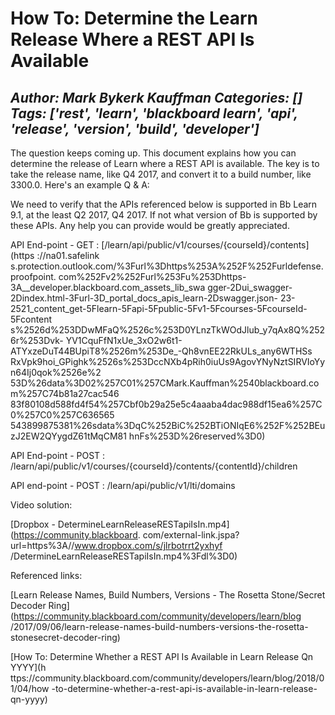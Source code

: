 # How To: Determine the Learn Release Where a REST API Is Available
*Author: Mark Bykerk Kauffman*
*Categories: []*
*Tags: ['rest', 'learn', 'blackboard learn', 'api', 'release', 'version', 'build', 'developer']*
---
The question keeps coming up. This document explains how you can determine the
release of Learn where a REST API is available. The key is to take the release
name, like Q4 2017, and convert it to a build number, like 3300.0. Here's an
example Q & A:

We need to verify that the APIs referenced below is supported in Bb Learn 9.1,
at the least Q2 2017, Q4 2017. If not what version of Bb is supported by these
APIs. Any help you can provide would be greatly appreciated.

API End-point - GET : [/learn/api/public/v1/courses/{courseId}/contents](https
://na01.safelink
s.protection.outlook.com/%3Furl%3Dhttps%253A%252F%252Furldefense.proofpoint.
com%252Fv2%252Furl%253Fu%253Dhttps-3A__developer.blackboard.com_assets_lib_swa
gger-2Dui_swagger-2Dindex.html-3Furl-3D_portal_docs_apis_learn-2Dswagger.json-
23-2521_content_get-5Flearn-5Fapi-5Fpublic-5Fv1-5Fcourses-5FcourseId-5Fcontent
s%2526d%253DDwMFaQ%2526c%253D0YLnzTkWOdJlub_y7qAx8Q%2526r%253Dvk-
YV1CquFfN1xUe_3xO2w6t1-ATYxzeDuT44BUpiT8%2526m%253De_-Qh8vnEE22RkULs_any6WTHSs
RxVpk9hoi_GPighk%2526s%253DccNXb4pRih0iuUs9AgovYNyNztSIRVIoYyn64Ij0qok%2526e%2
53D%26data%3D02%257C01%257CMark.Kauffman%2540blackboard.com%257C74b81a27cac546
83f80108d588fd4f54%257Cbf0b29a25e5c4aaaba4dac988df15ea6%257C0%257C0%257C636565
543899875381%26sdata%3DqC%252BiC%252BTiONIqE6%252F%252BEuzJ2EW2QYygdZ61tMqCM81
hnFs%253D%26reserved%3D0)

API End-point - POST :
/learn/api/public/v1/courses/{courseId}/contents/{contentId}/children

API end-point - POST : /learn/api/public/v1/lti/domains

Video solution:

[Dropbox - DetermineLearnReleaseRESTapiIsIn.mp4](https://community.blackboard.
com/external-link.jspa?url=https%3A//www.dropbox.com/s/jlrbotrrt2yxhyf
/DetermineLearnReleaseRESTapiIsIn.mp4%3Fdl%3D0)

Referenced links:

[Learn Release Names, Build Numbers, Versions - The Rosetta Stone/Secret
Decoder Ring](https://community.blackboard.com/community/developers/learn/blog
/2017/09/06/learn-release-names-build-numbers-versions-the-rosetta-
stonesecret-decoder-ring)

[How To: Determine Whether a REST API Is Available in Learn Release Qn YYYY](h
ttps://community.blackboard.com/community/developers/learn/blog/2018/01/04/how
-to-determine-whether-a-rest-api-is-available-in-learn-release-qn-yyyy)

